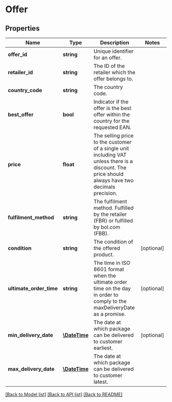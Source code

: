 # Offer

## Properties
Name | Type | Description | Notes
------------ | ------------- | ------------- | -------------
**offer_id** | **string** | Unique identifier for an offer. | 
**retailer_id** | **string** | The ID of the retailer which the offer belongs to. | 
**country_code** | **string** | The country code. | 
**best_offer** | **bool** | Indicator if the offer is the best offer within the country for the requested EAN. | 
**price** | **float** | The selling price to the customer of a single unit including VAT unless there is a discount. The price should always have two decimals precision. | 
**fulfilment_method** | **string** | The fulfilment method. Fulfilled by the retailer (FBR) or fulfilled by bol.com (FBB). | 
**condition** | **string** | The condition of the offered product. | [optional] 
**ultimate_order_time** | **string** | The time in ISO 8601 format when the ultimate order time on the day in order to comply to the maxDeliveryDate as a promise. | [optional] 
**min_delivery_date** | [**\DateTime**](\DateTime.md) | The date at which package can be delivered to customer earliest. | [optional] 
**max_delivery_date** | [**\DateTime**](\DateTime.md) | The date at which package can be delivered to customer latest. | 

[[Back to Model list]](../README.md#documentation-for-models) [[Back to API list]](../README.md#documentation-for-api-endpoints) [[Back to README]](../README.md)


